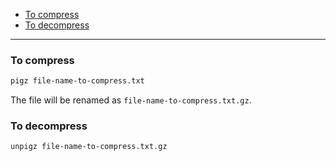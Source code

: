 - [To compress](#to-compress)
- [To decompress](#to-decompress)
____

### To compress

```sh
pigz file-name-to-compress.txt
```

The file will be renamed as `file-name-to-compress.txt.gz`.

### To decompress

```sh
unpigz file-name-to-compress.txt.gz
```

